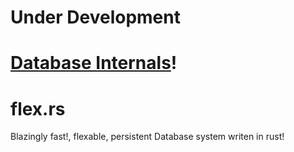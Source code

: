 # Under Development

# [Database Internals](https://nurmohammed840.github.io/flex/book/)!

# flex.rs
Blazingly fast!, flexable, persistent Database system writen in rust!
